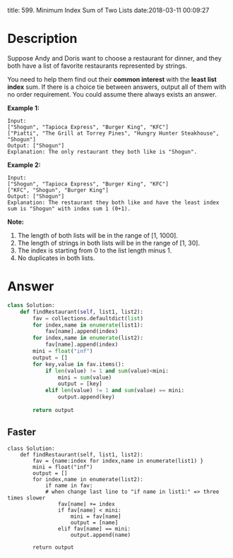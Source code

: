 title: 599. Minimum Index Sum of Two Lists
date:2018-03-11 00:09:27

# Description
Suppose Andy and Doris want to choose a restaurant for dinner, and they both have a list of favorite restaurants represented by strings.

You need to help them find out their **common interest** with the **least list index** sum. If there is a choice tie between answers, output all of them with no order requirement. You could assume there always exists an answer.

**Example 1:**
```
Input:
["Shogun", "Tapioca Express", "Burger King", "KFC"]
["Piatti", "The Grill at Torrey Pines", "Hungry Hunter Steakhouse", "Shogun"]
Output: ["Shogun"]
Explanation: The only restaurant they both like is "Shogun".
```
**Example 2:**
```
Input:
["Shogun", "Tapioca Express", "Burger King", "KFC"]
["KFC", "Shogun", "Burger King"]
Output: ["Shogun"]
Explanation: The restaurant they both like and have the least index sum is "Shogun" with index sum 1 (0+1).
```
**Note:**
1. The length of both lists will be in the range of [1, 1000].
2. The length of strings in both lists will be in the range of [1, 30].
3. The index is starting from 0 to the list length minus 1.
4. No duplicates in both lists.

# Answer
```python
class Solution:
    def findRestaurant(self, list1, list2):
        fav = collections.defaultdict(list)
        for index,name in enumerate(list1):
            fav[name].append(index)
        for index,name in enumerate(list2):
            fav[name].append(index)
        mini = float("inf")
        output = []
        for key,value in fav.items():
            if len(value) != 1 and sum(value)<mini:
                mini = sum(value)
                output = [key]
            elif len(value) != 1 and sum(value) == mini:
                output.append(key)
            
        return output
```

## Faster
```python3
class Solution:
    def findRestaurant(self, list1, list2):
        fav = {name:index for index,name in enumerate(list1) }
        mini = float("inf")
        output = []
        for index,name in enumerate(list2):
            if name in fav:
            # when change last line to "if name in list1:" => three times slower
                fav[name] += index
                if fav[name] < mini:
                    mini = fav[name]
                    output = [name]
                elif fav[name] == mini:
                    output.append(name)
            
        return output
```